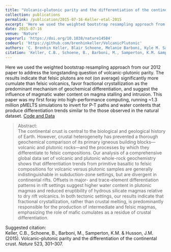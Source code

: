 ```yaml
---
title: "Volcanic–plutonic parity and the differentiation of the continental crust"
collection: publications
permalink: /publication/2015-07-16-Keller-etal-2015
excerpt: 'Here we used the weighted bootstrap resampling approach from our 2012 paper to address the longstanding question of volcanic-plutonic parity. The results indicate that felsic plutons are not (on average) significantly more cumulate than felsic volcanics, favor fractional crystallization as the predominant mechanism of geochemical differentiation, and suggest the influence of magmatic water content on magma stalling and intrusion. This paper was my first foray into high-performance computing, running ~1.3 million pMELTS simulations to invert for P-T paths and water contents that produce differentiation trends similar to the those observed in the natural dataset.'
date: 2015-07-16
venue: 'Nature'
paperurl: 'https://doi.org/10.1038/nature14584'
codeurl: 'https://github.com/brenhinkeller/VolcanicPlutonic'
authors: 'C. Brenhin Keller, Blair Schoene, Melanie Barboni, Kyle M. Samperton, and Jon M. Husson.'
citation: 'Keller, C.B., Schoene, B., Barboni, M., Samperton, K.M. &amp; Husson, J.M. (2015). Volcanic–plutonic parity and the differentiation of the continental crust. <i>Nature</i> 523, 301–307.'
---
```

Here we used the weighted bootstrap resampling approach from our 2012 paper to address the longstanding question of volcanic-plutonic parity. The results indicate that felsic plutons are not (on average) significantly more cumulate than felsic volcanics, favor fractional crystallization as the predominant mechanism of geochemical differentiation, and suggest the influence of magmatic water content on magma stalling and intrusion. This paper was my first foray into high-performance computing, running ~1.3 million pMELTS simulations to invert for P-T paths and water contents that produce differentiation trends similar to the those observed in the natural dataset.
<a href='https://github.com/brenhinkeller/VolcanicPlutonic'>Code and Data</a>&nbsp;&nbsp;&nbsp;&nbsp;
>Abstract: <br/>The continental crust is central to the biological and geological history of Earth. However, crustal heterogeneity has prevented a thorough geochemical comparison of its primary igneous building blocks—volcanic and plutonic rocks—and the processes by which they differentiate to felsic compositions. Our analysis of a comprehensive global data set of volcanic and plutonic whole-rock geochemistry shows that differentiation trends from primitive basaltic to felsic compositions for volcanic versus plutonic samples are generally indistinguishable in subduction-zone settings, but are divergent in continental rifts. Offsets in major- and trace-element differentiation patterns in rift settings suggest higher water content in plutonic magmas and reduced eruptibility of hydrous silicate magmas relative to dry rift volcanics. In both tectonic settings, our results indicate that fractional crystallization, rather than crustal melting, is predominantly responsible for the production of intermediate and felsic magmas, emphasizing the role of mafic cumulates as a residue of crustal differentiation.

Suggested citation: <br/>Keller, C.B., Schoene, B., Barboni, M., Samperton, K.M. & Husson, J.M. (2015). Volcanic–plutonic parity and the differentiation of the continental crust. <i>Nature</i> 523, 301–307.